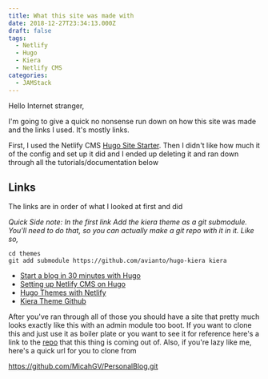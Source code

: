 ```yaml
---
title: What this site was made with
date: 2018-12-27T23:34:13.000Z
draft: false
tags:
  - Netlify
  - Hugo
  - Kiera
  - Netlify CMS
categories:
  - JAMStack
---
```

Hello Internet stranger,

I'm going to give a quick no nonsense run down on how this site was made and the links I used. It's mostly links.

First, I used the Netlify CMS [Hugo Site Starter](https://www.netlifycms.org/docs/start-with-a-template/). Then I didn't like how much it of the config and set up it did and I ended up deleting it and ran down through all the tutorials/documentation below

## Links

The links are in order of what I looked at first and did

_Quick Side note: In the first link Add the kiera theme as a git submodule. You'll need to do that, so you can actually make a git repo with it in it. Like so,_

```gitconfig
cd themes
git add submodule https://github.com/avianto/hugo-kiera kiera
```

* [Start a blog in 30 minutes with Hugo](https://opensource.com/article/18/3/start-blog-30-minutes-hugo)
* [Setting up Netlify CMS on Hugo](https://www.ragasirtahk.tk/2018/01/setting-up-netlify-cms-on-hugo/)
* [Hugo Themes with Netlify](https://gohugo.io/hosting-and-deployment/hosting-on-netlify/#use-hugo-themes-with-netlify)
* [Kiera Theme Github](https://github.com/avianto/hugo-kiera)

After you've ran through all of those you should have a site that pretty much looks exactly like this with an admin module too boot. If you want to clone this and just use it as boiler plate or you want to see it for reference here's a link to the [repo](https://github.com/MicahGV/PersonalBlog) that this thing is coming out of.
Also, if you're lazy like me, here's a quick url for you to clone from

https://github.com/MicahGV/PersonalBlog.git
